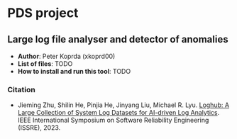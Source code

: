 # PDS project

## Large log file analyser and detector of anomalies 

- **Author**: Peter Koprda (xkoprd00)
- **List of files**: TODO
- **How to install and run this tool**: TODO

### Citation
- Jieming Zhu, Shilin He, Pinjia He, Jinyang Liu, Michael R. Lyu. [Loghub: A Large Collection of System Log Datasets for AI-driven Log Analytics](https://arxiv.org/abs/2008.06448). IEEE International Symposium on Software Reliability Engineering (ISSRE), 2023.
